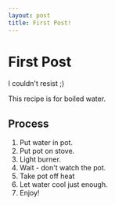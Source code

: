 ```yaml
---
layout: post
title: First Post!
---
```


# First Post

I couldn't resist ;)

This recipe is for boiled water.

## Process

1. Put water in pot.
1. Put pot on stove.
1. Light burner.
1. Wait - don't watch the pot.
1. Take pot off heat
1. Let water cool just enough.
1. Enjoy!

